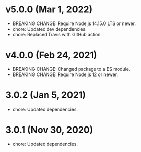 # v5.0.0 (Mar 1, 2022)

 * BREAKING CHANGE: Require Node.js 14.15.0 LTS or newer.
 * chore: Updated dev dependencies.
 * chore: Replaced Travis with GitHub action.

# v4.0.0 (Feb 24, 2021)

 * BREAKING CHANGE: Changed package to a ES module.
 * BREAKING CHANGE: Require Node.js 12 or newer.

# 3.0.2 (Jan 5, 2021)

 * chore: Updated dependencies.

# 3.0.1 (Nov 30, 2020)

 * chore: Updated dependencies.
